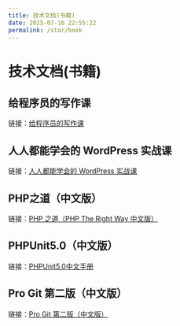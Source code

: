 ```yaml
---
title: 技术文档(书籍)
date: 2025-07-16 22:55:22
permalink: /star/book
---
```


# 技术文档(书籍)

## 给程序员的写作课

链接：[给程序员的写作课](https://thewriter.dev/)

## 人人都能学会的 WordPress 实战课

链接：[人人都能学会的 WordPress 实战课](https://www.easywpbook.com/)

## PHP之道（中文版）

链接：[PHP 之道（PHP The Right Way 中文版）](https://learnku.com/docs/php-the-right-way/PHP8.0/getting_started/11459#13855b)

## PHPUnit5.0（中文版）

链接：[PHPUnit5.0中文手册](https://www.kancloud.cn/manual/phpunit-book/68602)

## Pro Git 第二版（中文版）

链接：[Pro Git 第二版（中文版）](https://www.kancloud.cn/kancloud/progit/70165)
